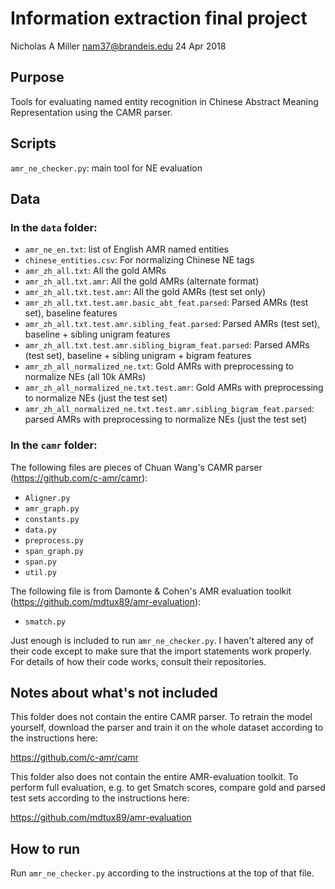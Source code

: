 # Information extraction final project
Nicholas A Miller
nam37@brandeis.edu
24 Apr 2018

## Purpose

Tools for evaluating named entity recognition in Chinese Abstract Meaning Representation using the CAMR parser.

## Scripts

`amr_ne_checker.py`: main tool for NE evaluation

## Data

### In the `data` folder:
- `amr_ne_en.txt`: list of English AMR named entities
- `chinese_entities.csv`: For normalizing Chinese NE tags
- `amr_zh_all.txt`: All the gold AMRs
- `amr_zh_all.txt.amr`: All the gold AMRs (alternate format)
- `amr_zh_all.txt.test.amr`: All the gold AMRs (test set only)
- `amr_zh_all.txt.test.amr.basic_abt_feat.parsed`: Parsed AMRs (test set), baseline features
- `amr_zh_all.txt.test.amr.sibling_feat.parsed`: Parsed AMRs (test set), baseline + sibling unigram features
- `amr_zh_all.txt.test.amr.sibling_bigram_feat.parsed`: Parsed AMRs (test set), baseline + sibling unigram + bigram features
- `amr_zh_all_normalized_ne.txt`: Gold AMRs with preprocessing to normalize NEs (all 10k AMRs)
- `amr_zh_all_normalized_ne.txt.test.amr`: Gold AMRs with preprocessing to normalize NEs (just the test set)
- `amr_zh_all_normalized_ne.txt.test.amr.sibling_bigram_feat.parsed`: parsed AMRs with preprocessing to normalize NEs (just the test set)

### In the `camr` folder:

The following files are pieces of Chuan Wang's CAMR parser (https://github.com/c-amr/camr):

- `Aligner.py`
- `amr_graph.py`
- `constants.py`
- `data.py`
- `preprocess.py`
- `span_graph.py`
- `span.py`
- `util.py`

The following file is from Damonte & Cohen's AMR evaluation toolkit (https://github.com/mdtux89/amr-evaluation):

- `smatch.py`

Just enough is included to run `amr_ne_checker.py`. I haven't altered any of their code except to make sure that the import statements work properly. For details of how their code works, consult their repositories.

## Notes about what's not included

This folder does not contain the entire CAMR parser. To retrain the model yourself, download the parser and train it on the whole dataset according to the instructions here:

https://github.com/c-amr/camr

This folder also does not contain the entire AMR-evaluation toolkit. To perform full evaluation, e.g. to get Smatch scores, compare gold and parsed test sets according to the instructions here:

https://github.com/mdtux89/amr-evaluation

## How to run

Run `amr_ne_checker.py` according to the instructions at the top of that file.
